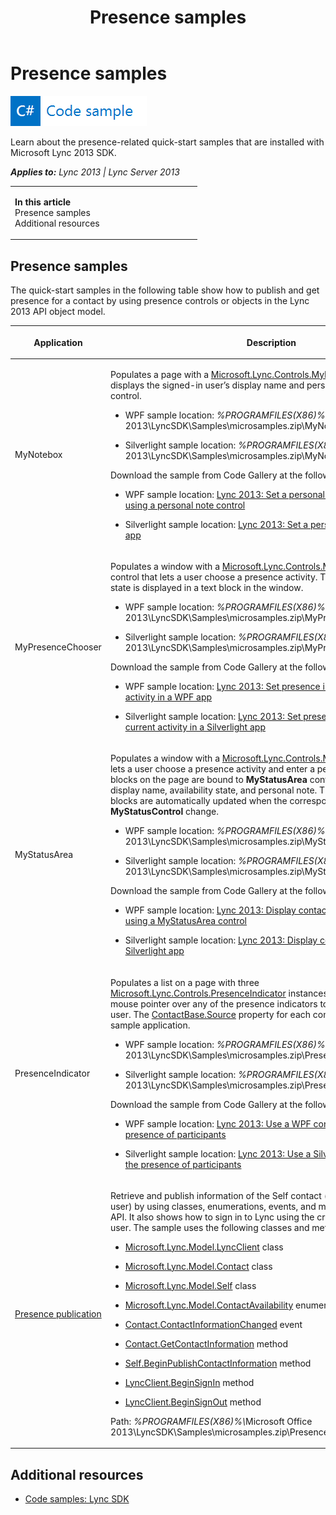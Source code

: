 ﻿---
title: Presence samples
TOCTitle: Presence samples
ms:assetid: 87a76d00-13fb-462c-8d1c-2d68ad10807b
ms:mtpsurl: https://msdn.microsoft.com/en-us/library/JJ933099(v=office.15)
ms:contentKeyID: 50877231
ms.date: 07/24/2014
mtps_version: v=office.15
---

# Presence samples

![Code sample topic](images/JJ937254.mod_icon_codesample_long(Office.15).png "Code sample topic")

Learn about the presence-related quick-start samples that are installed with Microsoft Lync 2013 SDK.


_**Applies to:** Lync 2013 | Lync Server 2013_

<table>
<colgroup>
<col style="width: 50%" />
<col style="width: 50%" />
</colgroup>
<tbody>
<tr class="odd">
<td><p><strong>In this article</strong><br />
Presence samples<br />
Additional resources</p></td>
<td><p></p></td>
</tr>
</tbody>
</table>


## Presence samples

The quick-start samples in the following table show how to publish and get presence for a contact by using presence controls or objects in the Lync 2013 API object model.

<table>
<colgroup>
<col style="width: 50%" />
<col style="width: 50%" />
</colgroup>
<thead>
<tr class="header">
<th><p>Application</p></th>
<th><p>Description</p></th>
</tr>
</thead>
<tbody>
<tr class="odd">
<td><p>MyNotebox</p></td>
<td><p>Populates a page with a <a href="mynotebox-class-microsoft-lync-controls_1.md">Microsoft.Lync.Controls.MyNoteBox</a> control and displays the signed-in user’s display name and personal note in a text entry control.</p>
<ul>
<li><p>WPF sample location: <em>%PROGRAMFILES(X86)%</em>\Microsoft Office 2013\LyncSDK\Samples\microsamples.zip\MyNoteBoxDesktop</p></li>
<li><p>Silverlight sample location: <em>%PROGRAMFILES(X86)%</em>\Microsoft Office 2013\LyncSDK\Samples\microsamples.zip\MyNoteBoxSilverlight</p></li>
</ul>
<p>Download the sample from Code Gallery at the following locations:</p>
<ul>
<li><p>WPF sample location: <a href="http://code.msdn.microsoft.com/lync-2013-set-a-personal-193337c9">Lync 2013: Set a personal note in a WPF app by using a personal note control</a></p></li>
<li><p>Silverlight sample location: <a href="http://code.msdn.microsoft.com/lync-2013-set-a-personal-e1a0899f">Lync 2013: Set a personal note in a Silverlight app</a></p></li>
</ul></td>
</tr>
<tr class="even">
<td><p>MyPresenceChooser</p></td>
<td><p>Populates a window with a <a href="mypresencechooser-class-microsoft-lync-controls_1.md">Microsoft.Lync.Controls.MyPresenceChooser</a> control that lets a user choose a presence activity. The resulting availability state is displayed in a text block in the window.</p>
<ul>
<li><p>WPF sample location: <em>%PROGRAMFILES(X86)%</em>\Microsoft Office 2013\LyncSDK\Samples\microsamples.zip\MyPresenceChooserDesktop</p></li>
<li><p>Silverlight sample location: <em>%PROGRAMFILES(X86)%</em>\Microsoft Office 2013\LyncSDK\Samples\microsamples.zip\MyPresenceChooserSilverlight</p></li>
</ul>
<p>Download the sample from Code Gallery at the following locations:</p>
<ul>
<li><p>WPF sample location: <a href="http://code.msdn.microsoft.com/lync-2013-set-presence-6ed5f212">Lync 2013: Set presence indicator and view current activity in a WPF app</a></p></li>
<li><p>Silverlight sample location: <a href="http://code.msdn.microsoft.com/lync-2013-set-presence-5a7b7727">Lync 2013: Set presence indicator and view current activity in a Silverlight app</a></p></li>
</ul></td>
</tr>
<tr class="odd">
<td><p>MyStatusArea</p></td>
<td><p>Populates a window with a <a href="mystatusarea-class-microsoft-lync-controls_1.md">Microsoft.Lync.Controls.MyStatusArea</a> control that lets a user choose a presence activity and enter a personal note. Three text blocks on the page are bound to <strong>MyStatusArea</strong> control properties for user display name, availability state, and personal note. The text value of these text blocks are automatically updated when the corresponding properties of the <strong>MyStatusControl</strong> change.</p>
<ul>
<li><p>WPF sample location: <em>%PROGRAMFILES(X86)%</em>\Microsoft Office 2013\LyncSDK\Samples\microsamples.zip\MyStatusAreaDesktop</p></li>
<li><p>Silverlight sample location: <em>%PROGRAMFILES(X86)%</em>\Microsoft Office 2013\LyncSDK\Samples\microsamples.zip\MyStatusAreaSilverlight</p></li>
</ul>
<p>Download the sample from Code Gallery at the following locations:</p>
<ul>
<li><p>WPF sample location: <a href="http://code.msdn.microsoft.com/lync-2013-display-contact-81931a5f">Lync 2013: Display contact cards in a WPA app using a MyStatusArea control</a></p></li>
<li><p>Silverlight sample location: <a href="http://code.msdn.microsoft.com/lync-2013-display-contact-15ccbfc5">Lync 2013: Display contact cards in a Silverlight app</a></p></li>
</ul></td>
</tr>
<tr class="even">
<td><p>PresenceIndicator</p></td>
<td><p>Populates a list on a page with three <a href="presenceindicator-class-microsoft-lync-controls_1.md">Microsoft.Lync.Controls.PresenceIndicator</a> instances. The user can hover a mouse pointer over any of the presence indicators to display a contact card a user. The <a href="contactbase-source-property-microsoft-lync-controls_1.md">ContactBase.Source</a> property for each control instance is set by the sample application.</p>
<ul>
<li><p>WPF sample location: <em>%PROGRAMFILES(X86)%</em>\Microsoft Office 2013\LyncSDK\Samples\microsamples.zip\PresenceIndicatorDesktop</p></li>
<li><p>Silverlight sample location: <em>%PROGRAMFILES(X86)%</em>\Microsoft Office 2013\LyncSDK\Samples\microsamples.zip\PresenceIndicatorSilverlight</p></li>
</ul>
<p>Download the sample from Code Gallery at the following locations:</p>
<ul>
<li><p>WPF sample location: <a href="http://code.msdn.microsoft.com/lync-2013-use-a-wpf-4541b201">Lync 2013: Use a WPF control to indicate the presence of participants</a></p></li>
<li><p>Silverlight sample location: <a href="http://code.msdn.microsoft.com/lync-2013-use-a-silverlight-18a585be">Lync 2013: Use a Silverlight control to indicate the presence of participants</a></p></li>
</ul></td>
</tr>
<tr class="odd">
<td><p><a href="http://code.msdn.microsoft.com/lync-2013-use-the-lync-47ded7b4">Presence publication</a></p></td>
<td><p>Retrieve and publish information of the Self contact (the currently signed-in user) by using classes, enumerations, events, and methods of the Lync 2013 API. It also shows how to sign in to Lync using the credentials of the active user. The sample uses the following classes and methods:</p>
<ul>
<li><p><a href="lyncclient-class-microsoft-lync-model_2.md">Microsoft.Lync.Model.LyncClient</a> class</p></li>
<li><p><a href="contact-class-microsoft-lync-model_2.md">Microsoft.Lync.Model.Contact</a> class</p></li>
<li><p><a href="self-class-microsoft-lync-model_2.md">Microsoft.Lync.Model.Self</a> class</p></li>
<li><p><a href="contactavailability-enumeration-microsoft-lync-model_2.md">Microsoft.Lync.Model.ContactAvailability</a> enumeration</p></li>
<li><p><a href="contact-contactinformationchanged-event-microsoft-lync-model_2.md">Contact.ContactInformationChanged</a> event</p></li>
<li><p><a href="contact-getcontactinformation-method-microsoft-lync-model_2.md">Contact.GetContactInformation</a> method</p></li>
<li><p><a href="self-beginpublishcontactinformation-method-microsoft-lync-model_2.md">Self.BeginPublishContactInformation</a> method</p></li>
<li><p><a href="lyncclient-beginsignin-method-microsoft-lync-model_2.md">LyncClient.BeginSignIn</a> method</p></li>
<li><p><a href="lyncclient-beginsignout-method-microsoft-lync-model_2.md">LyncClient.BeginSignOut</a> method</p></li>
</ul>
<p>Path: <em>%PROGRAMFILES(X86)%\</em>Microsoft Office 2013\LyncSDK\Samples\microsamples.zip\PresencePublication</p></td>
</tr>
</tbody>
</table>


## Additional resources

  - [Code samples: Lync SDK](code-samples-lync-sdk.md)

